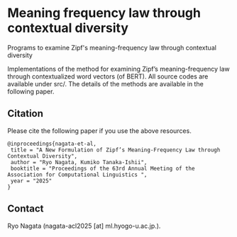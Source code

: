 # Meaning frequency law through contextual diversity
Programs to examine Zipf's meaning-frequency law through contextual diversity

Implementations of the method for examining Zipf’s meaning-frequency law through contextualized word vectors (of BERT). All source codes are available under src/. The details of the methods are available in the following paper.

## Citation
Please cite the following paper if you use the above resources.  

```
@inproceedings{nagata-et-al,   
 title = "A New Formulation of Zipf’s Meaning-Frequency Law through Contextual Diversity",  
 author = "Ryo Nagata, Kumiko Tanaka-Ishii",  
 booktitle = "Proceedings of the 63rd Annual Meeting of the Association for Computational Linguistics ",  
 year = "2025"
}  
```

## Contact
Ryo Nagata (nagata-acl2025 [at] ml.hyogo-u.ac.jp.).
